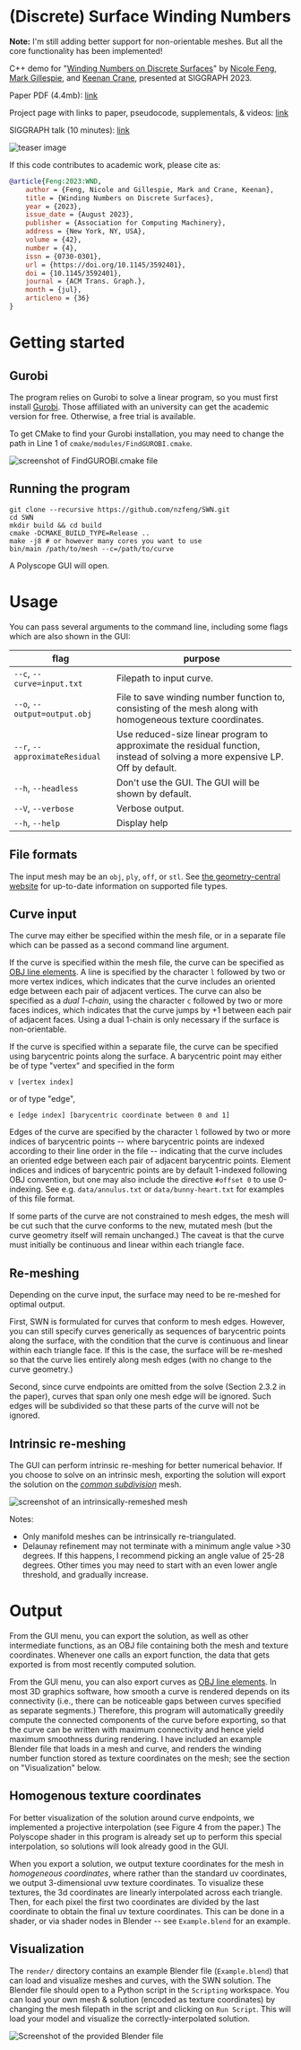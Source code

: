 # (Discrete) Surface Winding Numbers

**Note:** I'm still adding better support for non-orientable meshes. But all the core functionality has been implemented!

C++ demo for "[Winding Numbers on Discrete Surfaces](https://nzfeng.github.io/research/WNoDS/index.html)" by [Nicole Feng](https://nzfeng.github.io/index.html), [Mark Gillespie](https://markjgillespie.com/), and [Keenan Crane](https://www.cs.cmu.edu/~kmcrane/), presented at SIGGRAPH 2023.

Paper PDF (4.4mb): [link](https://nzfeng.github.io/research/WNoDS/WNoDS.pdf)

Project page with links to paper, pseudocode, supplementals, & videos: [link](https://nzfeng.github.io/research/WNoDS/index.html)

SIGGRAPH talk (10 minutes): [link](https://nzfeng.github.io/research/WNoDS/index.html)

![teaser image](media/GUI.png)

If this code contributes to academic work, please cite as:
```bibtex
@article{Feng:2023:WND,
    author = {Feng, Nicole and Gillespie, Mark and Crane, Keenan},
    title = {Winding Numbers on Discrete Surfaces},
    year = {2023},
    issue_date = {August 2023},
    publisher = {Association for Computing Machinery},
    address = {New York, NY, USA},
    volume = {42},
    number = {4},
    issn = {0730-0301},
    url = {https://doi.org/10.1145/3592401},
    doi = {10.1145/3592401},
    journal = {ACM Trans. Graph.},
    month = {jul},
    articleno = {36}
}
```

# Getting started

## Gurobi
The program relies on Gurobi to solve a linear program, so you must first install [Gurobi](https://www.gurobi.com/). Those affiliated with an university can get the academic version for free. Otherwise, a free trial is available.

To get CMake to find your Gurobi installation, you may need to change the path in Line 1 of `cmake/modules/FindGUROBI.cmake`.

![screenshot of FindGUROBI.cmake file](media/GurobiCmake.png)

## Running the program
```
git clone --recursive https://github.com/nzfeng/SWN.git
cd SWN
mkdir build && cd build
cmake -DCMAKE_BUILD_TYPE=Release ..
make -j8 # or however many cores you want to use
bin/main /path/to/mesh --c=/path/to/curve
```
A Polyscope GUI will open.

# Usage

You can pass several arguments to the command line, including some flags which are also shown in the GUI:

|flag | purpose|
| ------------- |-------------|
|`--c`, `--curve=input.txt`| Filepath to input curve. |
|`--o`, `--output=output.obj`| File to save winding number function to, consisting of the mesh along with homogeneous texture coordinates. |
|`--r`, `--approximateResidual`| Use reduced-size linear program to approximate the residual function, instead of solving a more expensive LP. Off by default. |
|`--h`, `--headless`| Don't use the GUI. The GUI will be shown by default.|
|`--V`, `--verbose`| Verbose output. |
|`--h`, `--help`| Display help |

<!-- TODO: Expose all parameters -->

## File formats
The input mesh may be an `obj`, `ply`, `off`, or `stl`. See [the geometry-central website](https://geometry-central.net/surface/utilities/io/#reading-meshes) for up-to-date information on supported file types.

## Curve input
The curve may either be specified within the mesh file, or in a separate file which can be passed as a second command line argument.

If the curve is specified within the mesh file, the curve can be specified as [OBJ line elements](https://en.wikipedia.org/wiki/Wavefront_.obj_file#Line_elements). A line is specified by the character `l` followed by two or more vertex indices, which indicates that the curve includes an oriented edge between each pair of adjacent vertices. The curve can also be specified as a _dual 1-chain_, using the character `c` followed by two or more faces indices, which indicates that the curve jumps by +1 between each pair of adjacent faces. Using a dual 1-chain is only necessary if the surface is non-orientable.

If the curve is specified within a separate file, the curve can be specified using barycentric points along the surface. A barycentric point may either be of type "vertex" and specified in the form
```
v [vertex index]
```
or of type "edge",
```
e [edge index] [barycentric coordinate between 0 and 1]
```
Edges of the curve are specified by the character `l` followed by two or more indices of barycentric points -- where barycentric points are indexed according to their line order in the file -- indicating that the curve includes an oriented edge between each pair of adjacent barycentric points. Element indices and indices of barycentric points are by default 1-indexed following OBJ convention, but one may also include the directive `#offset 0` to use 0-indexing. See e.g. `data/annulus.txt` or `data/bunny-heart.txt` for examples of this file format. 

If some parts of the curve are not constrained to mesh edges, the mesh will be cut such that the curve conforms to the new, mutated mesh (but the curve geometry itself will remain unchanged.) The caveat is that the curve must initially be continuous and linear within each triangle face.

## Re-meshing

Depending on the curve input, the surface may need to be re-meshed for optimal output.

First, SWN is formulated for curves that conform to mesh edges. However, you can still specify curves generically as sequences of barycentric points along the surface, with the condition that the curve is continuous and linear within each triangle face. If this is the case, the surface will be re-meshed so that the curve lies entirely along mesh edges (with no change to the curve geometry.)

Second, since curve endpoints are omitted from the solve (Section 2.3.2 in the paper), curves that span only one mesh edge will be ignored. Such edges will be subdivided so that these parts of the curve will not be ignored.

## Intrinsic re-meshing

The GUI can perform intrinsic re-meshing for better numerical behavior. If you choose to solve on an intrinsic mesh, exporting the solution will export the solution on the [_common subdivision_](https://geometry-central.net/surface/intrinsic_triangulations/common_subdivision/) mesh.

![screenshot of an intrinsically-remeshed mesh](media/IntrinsicRemesh.png)

Notes: 
* Only manifold meshes can be intrinsically re-triangulated.
* Delaunay refinement may not terminate with a minimum angle value >30 degrees. If this happens, I recommend picking an angle value of 25-28 degrees. Other times you may need to start with an even lower angle threshold, and gradually increase.

# Output

From the GUI menu, you can export the solution, as well as other intermediate functions, as an OBJ file containing both the mesh and texture coordinates. Whenever one calls an export function, the data that gets exported is from most recently computed solution.

From the GUI menu, you can also export curves as [OBJ line elements](https://en.wikipedia.org/wiki/Wavefront_.obj_file#Line_elements). In most 3D graphics software, how smooth a curve is rendered depends on its connectivity (i.e., there can be noticeable gaps between curves specified as separate segments.) Therefore, this program will automatically greedily compute the connected components of the curve before exporting, so that the curve can be written with maximum connectivity and hence yield maximum smoothness during rendering. I have included an example Blender file that loads in a mesh and curve, and renders the winding number function stored as texture coordinates on the mesh; see the section on "Visualization" below.

## Homogenous texture coordinates

For better visualization of the solution around curve endpoints, we implemented a projective interpolation (see Figure 4 from the paper.) The Polyscope shader in this program is already set up to perform this special interpolation, so solutions will look already good in the GUI.

When you export a solution, we output texture coordinates for the mesh in _homogeneous coordinates_, where rather than the standard uv coordinates, we output 3-dimensional uvw texture coordinates. To visualize these textures, the 3d coordinates are linearly interpolated across each triangle. Then, for each pixel the first two coordinates are divided by the last coordinate to obtain the final uv texture coordinates. This can be done in a shader, or via shader nodes in Blender -- see `Example.blend` for an example.

## Visualization

The `render/` directory contains an example Blender file (`Example.blend`) that can load and visualize meshes and curves, with the SWN solution. The Blender file should open to a Python script in the `Scripting` workspace. You can load your own mesh & solution (encoded as texture coordinates) by changing the mesh filepath in the script and clicking on `Run Script`. This will load your model and visualize the correctly-interpolated solution.

![Screenshot of the provided Blender file](media/Blender.png)